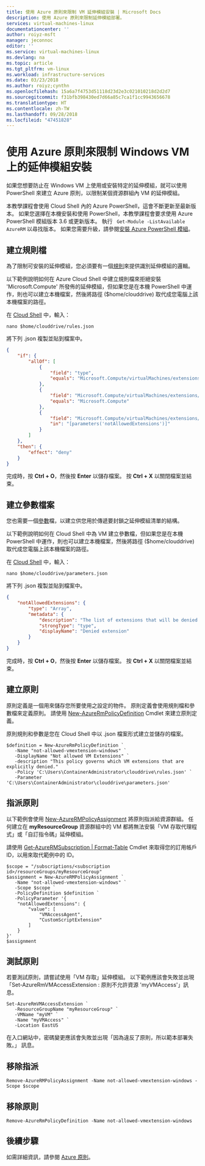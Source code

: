 ```yaml
---
title: 使用 Azure 原則來限制 VM 延伸模組安裝 | Microsoft Docs
description: 使用 Azure 原則來限制延伸模組部署。
services: virtual-machines-linux
documentationcenter: ''
author: roiyz-msft
manager: jeconnoc
editor: ''
ms.service: virtual-machines-linux
ms.devlang: na
ms.topic: article
ms.tgt_pltfrm: vm-linux
ms.workload: infrastructure-services
ms.date: 03/23/2018
ms.author: roiyz;cynthn
ms.openlocfilehash: 15a6a7f4753d51118d23d2e3c021010218d2d2d7
ms.sourcegitcommit: f31bfb398430ed7d66a85c7ca1f1cc9943656678
ms.translationtype: HT
ms.contentlocale: zh-TW
ms.lasthandoff: 09/28/2018
ms.locfileid: "47451828"
---
```

# <a name="use-azure-policy-to-restrict-extensions-installation-on-windows-vms"></a>使用 Azure 原則來限制 Windows VM 上的延伸模組安裝

如果您想要防止在 Windows VM 上使用或安裝特定的延伸模組，就可以使用 PowerShell 來建立 Azure 原則，以限制某個資源群組內 VM 的延伸模組。 

本教學課程會使用 Cloud Shell 內的 Azure PowerShell，這會不斷更新至最新版本。 如果您選擇在本機安裝和使用 PowerShell，本教學課程會要求使用 Azure PowerShell 模組版本 3.6 或更新版本。 執行 ` Get-Module -ListAvailable AzureRM` 以尋找版本。 如果您需要升級，請參閱[安裝 Azure PowerShell 模組](/powershell/azure/install-azurerm-ps)。 

## <a name="create-a-rules-file"></a>建立規則檔

為了限制可安裝的延伸模組，您必須要有一個[規則](/azure/azure-policy/policy-definition#policy-rule)來提供識別延伸模組的邏輯。

以下範例說明如何在 Azure Cloud Shell 中建立規則檔來拒絕安裝 'Microsoft.Compute' 所發佈的延伸模組，但如果您是在本機 PowerShell 中運作，則也可以建立本機檔案，然後將路徑 ($home/clouddrive) 取代成您電腦上該本機檔案的路徑。

在 [Cloud Shell](https://shell.azure.com/powershell) 中，輸入：

```azurepowershell-interactive
nano $home/clouddrive/rules.json
```

將下列 .json 複製並貼到檔案中。

```json
{
    "if": {
        "allOf": [
            {
                "field": "type",
                "equals": "Microsoft.Compute/virtualMachines/extensions"
            },
            {
                "field": "Microsoft.Compute/virtualMachines/extensions/publisher",
                "equals": "Microsoft.Compute"
            },
            {
                "field": "Microsoft.Compute/virtualMachines/extensions/type",
                "in": "[parameters('notAllowedExtensions')]"
            }
        ]
    },
    "then": {
        "effect": "deny"
    }
}
```

完成時，按 **Ctrl + O**，然後按 **Enter** 以儲存檔案。 按 **Ctrl + X** 以關閉檔案並結束。

## <a name="create-a-parameters-file"></a>建立參數檔案

您也需要一個[參數](/azure/azure-policy/policy-definition#parameters)檔，以建立供您用於傳遞要封鎖之延伸模組清單的結構。 

以下範例說明如何在 Cloud Shell 中為 VM 建立參數檔，但如果您是在本機 PowerShell 中運作，則也可以建立本機檔案，然後將路徑 ($home/clouddrive) 取代成您電腦上該本機檔案的路徑。

在 [Cloud Shell](https://shell.azure.com/powershell) 中，輸入：

```azurepowershell-interactive
nano $home/clouddrive/parameters.json
```

將下列 .json 複製並貼到檔案中。

```json
{
    "notAllowedExtensions": {
        "type": "Array",
        "metadata": {
            "description": "The list of extensions that will be denied.",
            "strongType": "type",
            "displayName": "Denied extension"
        }
    }
}
```

完成時，按 **Ctrl + O**，然後按 **Enter** 以儲存檔案。 按 **Ctrl + X** 以關閉檔案並結束。

## <a name="create-the-policy"></a>建立原則

原則定義是一個用來儲存您所要使用之設定的物件。 原則定義會使用規則檔和參數檔來定義原則。 請使用 [New-AzureRmPolicyDefinition](/powershell/module/azurerm.resources/new-azurermpolicydefinition) Cmdlet 來建立原則定義。

 原則規則和參數是您在 Cloud Shell 中以 .json 檔案形式建立並儲存的檔案。


```azurepowershell-interactive
$definition = New-AzureRmPolicyDefinition `
   -Name "not-allowed-vmextension-windows" `
   -DisplayName "Not allowed VM Extensions" `
   -description "This policy governs which VM extensions that are explicitly denied."   `
   -Policy 'C:\Users\ContainerAdministrator\clouddrive\rules.json' `
   -Parameter 'C:\Users\ContainerAdministrator\clouddrive\parameters.json'
```




## <a name="assign-the-policy"></a>指派原則

以下範例會使用 [New-AzureRMPolicyAssignment](/powershell/module/azurerm.resources/new-azurermpolicyassignment) 將原則指派給資源群組。 任何建立在 **myResourceGroup** 資源群組中的 VM 都將無法安裝「VM 存取代理程式」或「自訂指令碼」延伸模組。 

請使用 [Get-AzureRMSubscription | Format-Table](/powershell/module/azurerm.profile/get-azurermsubscription) Cmdlet 來取得您的訂用帳戶 ID，以用來取代範例中的 ID。

```azurepowershell-interactive
$scope = "/subscriptions/<subscription id>/resourceGroups/myResourceGroup"
$assignment = New-AzureRMPolicyAssignment `
   -Name "not-allowed-vmextension-windows" `
   -Scope $scope `
   -PolicyDefinition $definition `
   -PolicyParameter '{
    "notAllowedExtensions": {
        "value": [
            "VMAccessAgent",
            "CustomScriptExtension"
        ]
    }
}'
$assignment
```

## <a name="test-the-policy"></a>測試原則

若要測試原則，請嘗試使用「VM 存取」延伸模組。 以下範例應該會失敗並出現「Set-AzureRmVMAccessExtension : 原則不允許資源 'myVMAccess'」訊息。

```azurepowershell-interactive
Set-AzureRmVMAccessExtension `
   -ResourceGroupName "myResourceGroup" `
   -VMName "myVM" `
   -Name "myVMAccess" `
   -Location EastUS 
```

在入口網站中，密碼變更應該會失敗並出現「因為違反了原則，所以範本部署失敗。」 訊息。

## <a name="remove-the-assignment"></a>移除指派

```azurepowershell-interactive
Remove-AzureRMPolicyAssignment -Name not-allowed-vmextension-windows -Scope $scope
```

## <a name="remove-the-policy"></a>移除原則

```azurepowershell-interactive
Remove-AzureRmPolicyDefinition -Name not-allowed-vmextension-windows
```
    
## <a name="next-steps"></a>後續步驟
如需詳細資訊，請參閱 [Azure 原則](../../azure-policy/azure-policy-introduction.md)。
